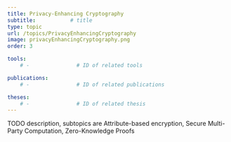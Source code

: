 ```yaml
---
title: Privacy-Enhancing Cryptography
subtitle:           # title
type: topic
url: /topics/PrivacyEnhancingCryptography
image: privacyEnhancingCryptography.png
order: 3

tools:
    # -               # ID of related tools

publications:
    # -               # ID of related publications

theses:
    # -               # ID of related thesis
---
```


TODO description, subtopics are Attribute-based encryption, Secure Multi-Party Computation, Zero-Knowledge Proofs